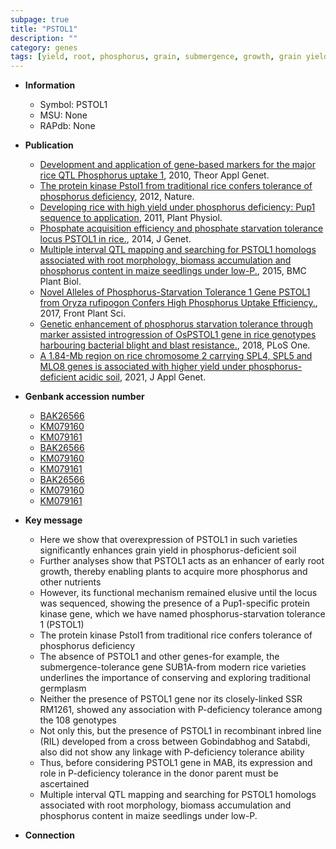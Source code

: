 ```yaml
---
subpage: true
title: "PSTOL1"
description: ""
category: genes
tags: [yield, root, phosphorus, grain, submergence, growth, grain yield, tolerance, biomass, seedlings]
---
```


* **Information**  
    + Symbol: PSTOL1  
    + MSU: None  
    + RAPdb: None  

* **Publication**  
    + [Development and application of gene-based markers for the major rice QTL Phosphorus uptake 1](http://www.ncbi.nlm.nih.gov/pubmed?term=Development+and+application+of+gene-based+markers+for+the+major+rice+QTL+Phosphorus+uptake+1%5BTitle%5D), 2010, Theor Appl Genet.
    + [The protein kinase Pstol1 from traditional rice confers tolerance of phosphorus deficiency](http://www.ncbi.nlm.nih.gov/pubmed?term=The+protein+kinase+Pstol1+from+traditional+rice+confers+tolerance+of+phosphorus+deficiency%5BTitle%5D), 2012, Nature.
    + [Developing rice with high yield under phosphorus deficiency: Pup1 sequence to application](http://www.ncbi.nlm.nih.gov/pubmed?term=Developing+rice+with+high+yield+under+phosphorus+deficiency:+Pup1+sequence+to+application%5BTitle%5D), 2011, Plant Physiol.
    + [Phosphate acquisition efficiency and phosphate starvation tolerance locus PSTOL1 in rice.](http://www.ncbi.nlm.nih.gov/pubmed?term=Phosphate+acquisition+efficiency+and+phosphate+starvation+tolerance+locus+PSTOL1+in+rice.%5BTitle%5D), 2014, J Genet.
    + [Multiple interval QTL mapping and searching for PSTOL1 homologs associated with root morphology, biomass accumulation and phosphorus content in maize seedlings under low-P.](http://www.ncbi.nlm.nih.gov/pubmed?term=Multiple+interval+QTL+mapping+and+searching+for+PSTOL1+homologs+associated+with+root+morphology,+biomass+accumulation+and+phosphorus+content+in+maize+seedlings+under+low-P.%5BTitle%5D), 2015, BMC Plant Biol.
    + [Novel Alleles of Phosphorus-Starvation Tolerance 1 Gene PSTOL1 from Oryza rufipogon Confers High Phosphorus Uptake Efficiency.](http://www.ncbi.nlm.nih.gov/pubmed?term=Novel+Alleles+of+Phosphorus-Starvation+Tolerance+1+Gene+PSTOL1+from+Oryza+rufipogon+Confers+High+Phosphorus+Uptake+Efficiency.%5BTitle%5D), 2017, Front Plant Sci.
    + [Genetic enhancement of phosphorus starvation tolerance through marker assisted introgression of OsPSTOL1 gene in rice genotypes harbouring bacterial blight and blast resistance.](http://www.ncbi.nlm.nih.gov/pubmed?term=Genetic+enhancement+of+phosphorus+starvation+tolerance+through+marker+assisted+introgression+of+OsPSTOL1+gene+in+rice+genotypes+harbouring+bacterial+blight+and+blast+resistance.%5BTitle%5D), 2018, PLoS One.
    + [A 1.84-Mb region on rice chromosome 2 carrying SPL4, SPL5 and MLO8 genes is associated with higher yield under phosphorus-deficient acidic soil](http://www.ncbi.nlm.nih.gov/pubmed?term=A+1.84-Mb+region+on+rice+chromosome+2+carrying+SPL4,+SPL5+and+MLO8+genes+is+associated+with+higher+yield+under+phosphorus-deficient+acidic+soil%5BTitle%5D), 2021, J Appl Genet.

* **Genbank accession number**  
    + [BAK26566](http://www.ncbi.nlm.nih.gov/nuccore/BAK26566)
    + [KM079160](http://www.ncbi.nlm.nih.gov/nuccore/KM079160)
    + [KM079161](http://www.ncbi.nlm.nih.gov/nuccore/KM079161)
    + [BAK26566](http://www.ncbi.nlm.nih.gov/nuccore/BAK26566)
    + [KM079160](http://www.ncbi.nlm.nih.gov/nuccore/KM079160)
    + [KM079161](http://www.ncbi.nlm.nih.gov/nuccore/KM079161)
    + [BAK26566](http://www.ncbi.nlm.nih.gov/nuccore/BAK26566)
    + [KM079160](http://www.ncbi.nlm.nih.gov/nuccore/KM079160)
    + [KM079161](http://www.ncbi.nlm.nih.gov/nuccore/KM079161)

* **Key message**  
    + Here we show that overexpression of PSTOL1 in such varieties significantly enhances grain yield in phosphorus-deficient soil
    + Further analyses show that PSTOL1 acts as an enhancer of early root growth, thereby enabling plants to acquire more phosphorus and other nutrients
    + However, its functional mechanism remained elusive until the locus was sequenced, showing the presence of a Pup1-specific protein kinase gene, which we have named phosphorus-starvation tolerance 1 (PSTOL1)
    + The protein kinase Pstol1 from traditional rice confers tolerance of phosphorus deficiency
    + The absence of PSTOL1 and other genes-for example, the submergence-tolerance gene SUB1A-from modern rice varieties underlines the importance of conserving and exploring traditional germplasm
    + Neither the presence of PSTOL1 gene nor its closely-linked SSR RM1261, showed any association with P-deficiency tolerance among the 108 genotypes
    + Not only this, but the presence of PSTOL1 in recombinant inbred line (RIL) developed from a cross between Gobindabhog and Satabdi, also did not show any linkage with P-deficiency tolerance ability
    + Thus, before considering PSTOL1 gene in MAB, its expression and role in P-deficiency tolerance in the donor parent must be ascertained
    + Multiple interval QTL mapping and searching for PSTOL1 homologs associated with root morphology, biomass accumulation and phosphorus content in maize seedlings under low-P.

* **Connection**  



